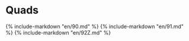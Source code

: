 # Quads
{% include-markdown "en/90.md" %}
{% include-markdown "en/91.md" %}
{% include-markdown "en/92Z.md" %}

